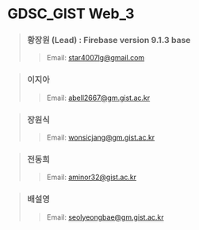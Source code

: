 # GDSC_GIST Web_3
  
  > ### 황장원 (Lead) : Firebase version 9.1.3 base
  >> Email: star4007lg@gmail.com
  
  > ### 이지아
  >> Email: abell2667@gm.gist.ac.kr

  > ### 장원식
  >> Email: wonsicjang@gm.gist.ac.kr 

  > ### 전동희
  >> Email: aminor32@gist.ac.kr

  > ### 배설영
  >> Email: seolyeongbae@gm.gist.ac.kr
